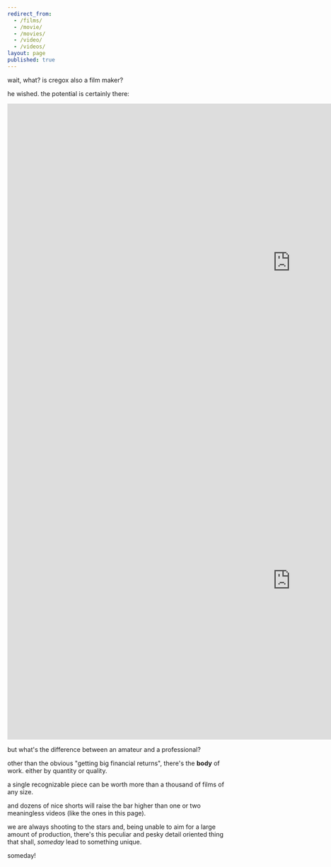 ```yaml
---
redirect_from:
  - /films/
  - /movie/
  - /movies/
  - /video/
  - /videos/
layout: page
published: true
---
```


wait, what? is cregox also a film maker?

he wished. the potential is certainly there:

<iframe width="1280" height="720" src="https://www.youtube.com/embed/fxMaeJjY4jk" frameborder="0" allow="accelerometer; autoplay; encrypted-media; gyroscope; picture-in-picture" allowfullscreen></iframe>

<iframe width="1280" height="720" src="https://www.youtube.com/embed/x1rP7zmmTX0" frameborder="0" allow="accelerometer; autoplay; encrypted-media; gyroscope; picture-in-picture" allowfullscreen></iframe>

but what's the difference between an amateur and a professional?

other than the obvious "getting big financial returns", there's the **body** of work. either by quantity or quality.

a single recognizable piece can be worth more than a thousand of films of any size.

and dozens of nice shorts will raise the bar higher than one or two meaningless videos (like the ones in this page).

we are always shooting to the stars and, being unable to aim for a large amount of production, there's this peculiar and pesky detail oriented thing that shall, *someday* lead to something unique.

someday!
